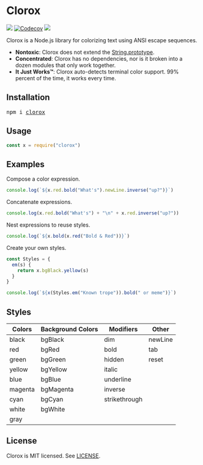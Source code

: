 # Clorox
[![](http://img.shields.io/travis/JorgeBucaran/clorox.svg)](https://travis-ci.org/JorgeBucaran/clorox)
[![Codecov](https://img.shields.io/codecov/c/github/JorgeBucaran/clorox/master.svg)](https://codecov.io/gh/JorgeBucaran/clorox)
[![](https://img.shields.io/npm/v/clorox.svg)](https://www.npmjs.org/package/clorox)

Clorox is a Node.js library for colorizing text using ANSI escape sequences.

* **Nontoxic**: Clorox does not extend the [String.prototype](https://developer.mozilla.org/en-US/docs/Web/JavaScript/Reference/Global_Objects/String/prototype).
* **Concentrated**: Clorox has no dependencies, nor is it broken into a dozen modules that only work together.
* **It Just Works™**: Clorox auto-detects terminal color support. 99% percent of the time, it works every time.

## Installation

<pre>
npm i <a href="https://www.npmjs.com/package/clorox">clorox</a>
</pre>

## Usage

```jsx
const x = require("clorox")
```

## Examples

Compose a color expression.

```jsx
console.log(`${x.red.bold("What's").newLine.inverse("up?")}`)
```

Concatenate expressions.

```jsx
console.log(x.red.bold("What's") + "\n" + x.red.inverse("up?"))
```

Nest expressions to reuse styles.

```jsx
console.log(`${x.bold(x.red("Bold & Red"))}`)
```

Create your own styles.

```jsx
const Styles = {
  em(s) {
    return x.bgBlack.yellow(s)
  }
}

console.log(`${x(Styles.em("Known trope")).bold(" or meme")}`)
```

## Styles

| Colors  | Background Colors | Modifiers     | Other   |
|---------|-------------------|---------------|---------|
| black   | bgBlack           | dim           | newLine |
| red     | bgRed             | bold          | tab     |
| green   | bgGreen           | hidden        | reset   |
| yellow  | bgYellow          | italic        |         |
| blue    | bgBlue            | underline     |         |
| magenta | bgMagenta         | inverse       |         |
| cyan    | bgCyan            | strikethrough |         |
| white   | bgWhite           |               |         |
| gray    |                   |               |         |

## License

Clorox is MIT licensed. See [LICENSE](LICENSE.md).

